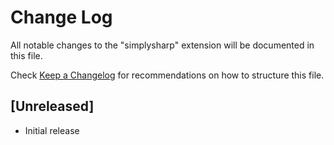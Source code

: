 # Change Log

All notable changes to the "simplysharp" extension will be documented in this file.

Check [Keep a Changelog](http://keepachangelog.com/) for recommendations on how to structure this file.

## [Unreleased]

- Initial release